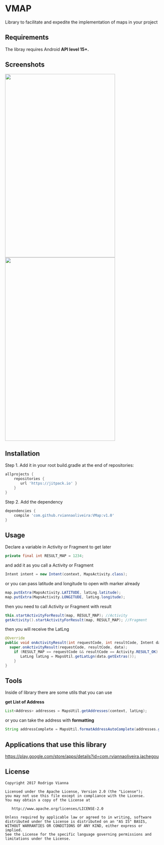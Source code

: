# **VMAP**
Library to facilitate and expedite the implementation of maps in your project
## **Requirements**
The libray requires Android **API level 15+.**

## **Screenshots**
<img src="https://github.com/rviannaoliveira/VMap/blob/master/images/first.png" width="360" height="600">
<img src="https://github.com/rviannaoliveira/VMap/blob/master/images/second.png" width="360" height="600">

## **Installation**
Step 1. Add it in your root build.gradle at the end of repositories:

```gradle
allprojects {
    repositories {
       url 'https://jitpack.io' }
    }
}
```
Step 2. Add the dependency
```gradle
dependencies {
    compile 'com.github.rviannaoliveira:VMap:v1.0'
}
```

## **Usage**
Declare a variable in Activity or Fragment to get later
```java
private final int RESULT_MAP = 1234;
```
and add it as you call a Activity or Fragment
```java
Intent intent = new Intent(context, MapsActivity.class);
```
or you can pass latitude and longitude to open with marker already

```java
map.putExtra(MapsActivity.LATITUDE, latLng.latitude);
map.putExtra(MapsActivity.LONGITUDE, latLng.longitude);
```
then you need to call Activity or Fragment with result

```java
this.startActivityForResult(map, RESULT_MAP); //Activity 
getActivity().startActivityForResult(map, RESULT_MAP); //Fragment
```

then you will receive the LatLng 
```java
@Override
public void onActivityResult(int requestCode, int resultCode, Intent data) {
  super.onActivityResult(requestCode, resultCode, data);
    if (RESULT_MAP == requestCode && resultCode == Activity.RESULT_OK) {
       LatLng latLng = MapsUtil.getLatLgn(data.getExtras());
    }
}
```
## **Tools**
Inside of library there are some utils that you can use

**get List of Address**
```java
List<Address> addresses = MapsUtil.getAddresses(context, latLng);
```
or you can take the address with **formatting**
```java
String addressComplete = MapsUtil.formatAddressAutoComplete(addresses.get(0).getThoroughfare(), addresses.get(0).getSubThoroughfare());
```

## **Applications that use this library**

https://play.google.com/store/apps/details?id=com.rviannaoliveira.jachegou

## **License**

```
Copyright 2017 Rodrigo Vianna

Licensed under the Apache License, Version 2.0 (the "License");
you may not use this file except in compliance with the License.
You may obtain a copy of the License at

   http://www.apache.org/licenses/LICENSE-2.0

Unless required by applicable law or agreed to in writing, software
distributed under the License is distributed on an "AS IS" BASIS,
WITHOUT WARRANTIES OR CONDITIONS OF ANY KIND, either express or implied.
See the License for the specific language governing permissions and
limitations under the License.
```

















